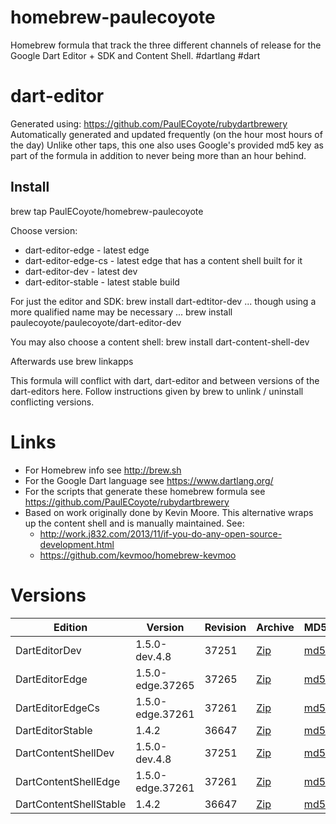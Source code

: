 homebrew-paulecoyote
====================

Homebrew formula that track the three different channels of release for the Google Dart Editor + SDK and Content Shell.  #dartlang #dart

dart-editor
===========

Generated using: https://github.com/PaulECoyote/rubydartbrewery
Automatically generated and updated frequently (on the hour most hours of the day)
Unlike other taps, this one also uses Google's provided md5 key as part of the formula in addition to never being more than an hour behind.

Install
-------
brew tap PaulECoyote/homebrew-paulecoyote

Choose version:
* dart-editor-edge - latest edge
* dart-editor-edge-cs - latest edge that has a content shell built for it
* dart-editor-dev - latest dev
* dart-editor-stable - latest stable build

For just the editor and SDK:
brew install dart-edtitor-dev
... though using a more qualified name may be necessary ...
brew install paulecoyote/paulecoyote/dart-editor-dev

You may also choose a content shell:
brew install dart-content-shell-dev

Afterwards use 
brew linkapps

This formula will conflict with dart, dart-editor and between versions of the dart-editors here.  Follow instructions given by brew to unlink / uninstall conflicting versions.

Links
=====
* For Homebrew info see http://brew.sh
* For the Google Dart language see https://www.dartlang.org/
* For the scripts that generate these homebrew formula see https://github.com/PaulECoyote/rubydartbrewery
* Based on work originally done by Kevin Moore. This alternative wraps up the content shell and is manually maintained.  See: 
    * http://work.j832.com/2013/11/if-you-do-any-open-source-development.html
    * https://github.com/kevmoo/homebrew-kevmoo

Versions
========
| Edition | Version | Revision | Archive | MD5 | Notes |
| ------- | ------- | -------- | ------- | --- | ----- |
| DartEditorDev | 1.5.0-dev.4.8 | 37251 | [Zip](http://storage.googleapis.com/dart-archive/channels/dev/release/37251/editor/darteditor-macos-x64.zip) | [md5](http://storage.googleapis.com/dart-archive/channels/dev/release/37251/editor/darteditor-macos-x64.zip.md5sum) | [Changes](http://storage.googleapis.com/dart-archive/channels/dev/release/latest/changelog.html) |
| DartEditorEdge | 1.5.0-edge.37265 | 37265 | [Zip](http://storage.googleapis.com/dart-archive/channels/be/raw/37265/editor/darteditor-macos-x64.zip) | [md5](http://storage.googleapis.com/dart-archive/channels/be/raw/37265/editor/darteditor-macos-x64.zip.md5sum) | - |
| DartEditorEdgeCs | 1.5.0-edge.37261 | 37261 | [Zip](http://storage.googleapis.com/dart-archive/channels/be/raw/37261/editor/darteditor-macos-x64.zip) | [md5](http://storage.googleapis.com/dart-archive/channels/be/raw/37261/editor/darteditor-macos-x64.zip.md5sum) | - |
| DartEditorStable | 1.4.2 | 36647 | [Zip](http://storage.googleapis.com/dart-archive/channels/stable/release/36647/editor/darteditor-macos-x64.zip) | [md5](http://storage.googleapis.com/dart-archive/channels/stable/release/36647/editor/darteditor-macos-x64.zip.md5sum) | [Changes](http://storage.googleapis.com/dart-archive/channels/stable/release/latest/changelog.html) |
| DartContentShellDev | 1.5.0-dev.4.8 | 37251 | [Zip](http://storage.googleapis.com/dart-archive/channels/dev/release/37251/dartium/content_shell-macos-ia32-release.zip) | [md5](http://storage.googleapis.com/dart-archive/channels/dev/release/37251/dartium/content_shell-macos-ia32-release.zip.md5sum) | - |
| DartContentShellEdge | 1.5.0-edge.37261 | 37261 | [Zip](http://storage.googleapis.com/dart-archive/channels/be/raw/37261/dartium/content_shell-macos-ia32-release.zip) | [md5](http://storage.googleapis.com/dart-archive/channels/be/raw/37261/dartium/content_shell-macos-ia32-release.zip.md5sum) | - |
| DartContentShellStable | 1.4.2 | 36647 | [Zip](http://storage.googleapis.com/dart-archive/channels/stable/release/36647/dartium/content_shell-macos-ia32-release.zip) | [md5](http://storage.googleapis.com/dart-archive/channels/stable/release/36647/dartium/content_shell-macos-ia32-release.zip.md5sum) | - |
